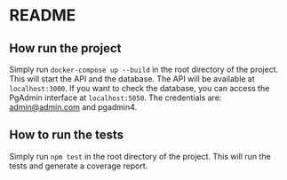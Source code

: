 # README

## How run the project
Simply run `docker-compose up --build` in the root directory of the project. This will start the API and the database. The API will be available at `localhost:3000`. If you want to check the database, you can access the PgAdmin interface at `localhost:5050`. The credentials are: admin@admin.com and pgadmin4.

## How to run the tests
Simply run `npm test` in the root directory of the project. This will run the tests and generate a coverage report.